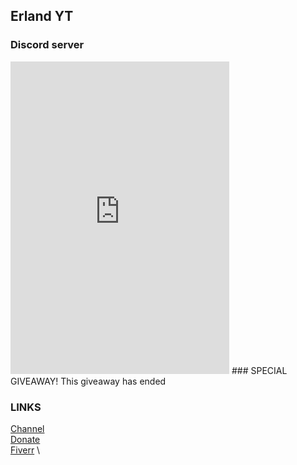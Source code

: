 <script data-ad-client="ca-pub-8043166210870766" async src="https://pagead2.googlesyndication.com/pagead/js/adsbygoogle.js"></script>
## Erland YT
### Discord server
<iframe src="https://discord.com/widget?id=498139739912667136&theme=dark" width="350" height="500" allowtransparency="true" frameborder="0" sandbox="allow-popups allow-popups-to-escape-sandbox allow-same-origin allow-scripts"></iframe>
### SPECIAL GIVEAWAY!
This giveaway has ended

### LINKS
[Channel](https://www.youtube.com/channel/UC_1Kz8Ve6uD1kmzGmdoU17Q) \
[Donate](/donate) \
[Fiverr](https://www.fiverr.com/erland_yt_studi) \
